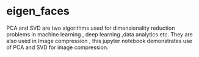 # eigen_faces
PCA and SVD are two algorithms used for dimensionality reduction problems in machine learning , deep learning ,data analytics etc.
They are also used in Image compression , this jupyter notebook demonstrates use of PCA and SVD for image compression.
